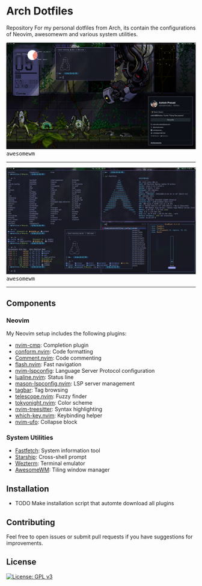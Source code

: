 # Arch Dotfiles

Repository For my personal dotfiles from Arch, its contain the configurations of Neovim, awesomewm and various system utilities.

<kbd>
   <img src="assets/awesomewm1.png">
   <kbd>awesomewm</kbd>
</kbd>
<hr>
<kbd>
   <img src="assets/awesomewm.png">
   <kbd>awesomewm</kbd>
</kbd>

<hr>

## Components

### Neovim

My Neovim setup includes the following plugins:

- [nvim-cmp](https://github.com/hrsh7th/nvim-cmp): Completion plugin
- [conform.nvim](https://github.com/stevearc/conform.nvim): Code formatting
- [Comment.nvim](https://github.com/numToStr/Comment.nvim): Code commenting
- [flash.nvim](https://github.com/folke/flash.nvim): Fast navigation
- [nvim-lspconfig](https://github.com/neovim/nvim-lspconfig): Language Server Protocol configuration
- [lualine.nvim](https://github.com/nvim-lualine/lualine.nvim): Status line
- [mason-lspconfig.nvim](https://github.com/williamboman/mason-lspconfig.nvim): LSP server management
- [tagbar](https://github.com/preservim/tagbar): Tag browsing
- [telescope.nvim](https://github.com/nvim-telescope/telescope.nvim): Fuzzy finder
- [tokyonight.nvim](https://github.com/folke/tokyonight.nvim): Color scheme
- [nvim-treesitter](https://github.com/nvim-treesitter/nvim-treesitter): Syntax highlighting
- [which-key.nvim](https://github.com/folke/which-key.nvim): Keybinding helper
- [nvim-ufo](https://github.com/kevinhwang91/nvim-ufo): Collapse block


### System Utilities

- [Fastfetch](https://github.com/fastfetch-cli/fastfetch): System information tool
- [Starship](https://starship.rs/): Cross-shell prompt
- [Wezterm](https://wezterm.org/): Terminal emulator
- [AwesomeWM](https://awesomewm.org/): Tiling window manager


## Installation

- TODO Make installation script that automte download all plugins

## Contributing

Feel free to open issues or submit pull requests if you have suggestions for improvements.

## License
[![License: GPL v3](https://img.shields.io/badge/License-GPLv3-blue.svg)](https://www.gnu.org/licenses/gpl-3.0)
